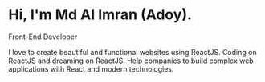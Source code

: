 # Hi, I'm Md Al Imran (Adoy).


Front-End Developer

I love to create beautiful and functional websites using ReactJS. Coding on ReactJS and dreaming on ReactJS. Help companies to build complex web applications with React and modern technologies.
